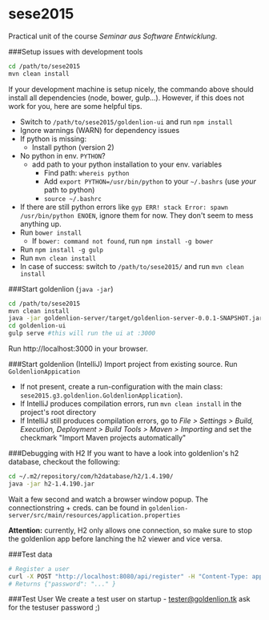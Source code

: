 # sese2015
Practical unit of the course *Seminar aus Software Entwicklung*.

###Setup issues with development tools
```bash
cd /path/to/sese2015
mvn clean install
```
If your development machine is setup nicely, the commando above should install all dependencies (node, bower, gulp...). However, if this does not work for you, here are some helpful tips. 

* Switch to ```/path/to/sese2015/goldenlion-ui``` and run ```npm install```
* Ignore warnings (WARN) for dependency issues
* If python is missing:
  * Install python (version 2)
* No python in env. ```PYTHON```?
  * add path to your python installation to your env. variables
    * Find path: ```whereis python```
    * Add ```export PYTHON=/usr/bin/python``` to your ```~/.bashrs``` (use *your* path to python)
    * ```source ~/.bashrc```
* If there are still python errors like ```gyp ERR! stack Error: spawn /usr/bin/python ENOEN```, ignore them for now. They don't seem to mess anything up.
* Run ```bower install```
  * If ```bower: command not found```, run ```npm install -g bower```
* Run ```npm install -g gulp``` 
* Run ```mvn clean install```
* In case of success: switch to ```/path/to/sese2015/``` and run ```mvn clean install```

###Start goldenlion (```java -jar```)
```bash
cd /path/to/sese2015
mvn clean install
java -jar goldenlion-server/target/goldenlion-server-0.0.1-SNAPSHOT.jar #this will run the server :8080
cd goldenlion-ui 
gulp serve #this will run the ui at :3000
```
Run http://localhost:3000 in your browser.

###Start goldenlion (IntelliJ)
Import project from existing source. Run ```GoldenlionAppication``` 
* If not present, create a run-configuration with the main class: ```sese2015.g3.goldenlion.GoldenlionApplication```).
* If IntelliJ produces compilation errors, run ```mvn clean install``` in the project's root directory
* If IntelliJ still produces compilation errors, go to *File > Settings > Build, Execution, Deployment > Build Tools > Maven > Importing* and set the checkmark "Import Maven projects automatically"

###Debugging with H2
If you want to have a look into goldenlion's h2 database, checkout the following:
```bash
cd ~/.m2/repository/com/h2database/h2/1.4.190/
java -jar h2-1.4.190.jar
```
Wait a few second and watch a browser window popup. The connectionstring + creds. can be found in ```goldenlion-server/src/main/resources/application.properties```

**Attention:** currently, H2 only allows one connection, so make sure to stop the goldenlion app before lanching the h2 viewer and vice versa.

###Test data
```bash
# Register a user 
curl -X POST "http://localhost:8080/api/register" -H "Content-Type: application/json" -d '{ "firstname": "Max", "lastname": "Muster", "email": "max@muster.com" }'
# Returns {"password": "..." }
```

###Test User
We create a test user on startup - tester@goldenlion.tk
ask for the testuser password ;)
